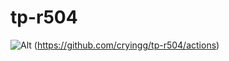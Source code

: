 # tp-r504
![Alt](https://github.com/cryingg/tp-r504/actions/workflows/pytest.yaml/badge.svg) (https://github.com/cryingg/tp-r504/actions)
